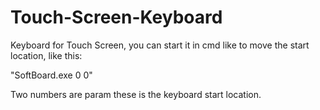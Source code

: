 # Touch-Screen-Keyboard

Keyboard for Touch Screen, you can start it in cmd like to move the start location, like this:

"SoftBoard.exe 0 0"

Two numbers are param these is the keyboard start location.
